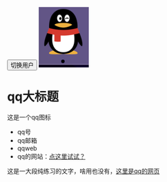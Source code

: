 <!DOCTYPE html>
<html>
    <head>
        <meta charset="utf-8">
        <title>我的测试界面</title>
        <link href="styles/style.css" rel="stylesheet">
        <link href="https://fonts.font.im/css?family=Open+Sans" rel="stylesheet" type="text/css"> 
    </head>
    <button>切换用户</button>
    <script src="scripts/main.js" defer></script>
    <body>
        <img src="./images/myqq.png" alt="我的qq图标">
        <h1>qq大标题</h1>
        <p>这是一个qq图标</p>
        <ul>
            <li>qq号</li>
            <li>qq邮箱</li>
            <li>qqweb</li>
            <li>qq的网站：<a href="https:www.qq.com">点这里试试？</a></li>
        </ul>
        <p>这是一大段纯练习的文字，啥用也没有，<a href="https:www.qq.com">这里是qq的网页</a></p>
    </body>
</html>

